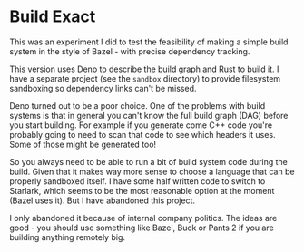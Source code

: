 # Build Exact

This was an experiment I did to test the feasibility of making a simple build system in the style of Bazel - with precise dependency tracking.

This version uses Deno to describe the build graph and Rust to build it. I have a separate project (see the `sandbox` directory) to provide filesystem sandboxing so dependency links can't be missed.

Deno turned out to be a poor choice. One of the problems with build systems is that in general you can't know the full build graph (DAG) before you start building. For example if you generate come C++ code you're probably going to need to scan that code to see which headers it uses. Some of those might be generated too!

So you always need to be able to run a bit of build system code during the build. Given that it makes way more sense to choose a language that can be properly sandboxed itself. I have some half written code to switch to Starlark, which seems to be the most reasonable option at the moment (Bazel uses it). But I have abandoned this project.

I only abandoned it because of internal company politics. The ideas are good - you should use something like Bazel, Buck or Pants 2 if you are building anything remotely big.
